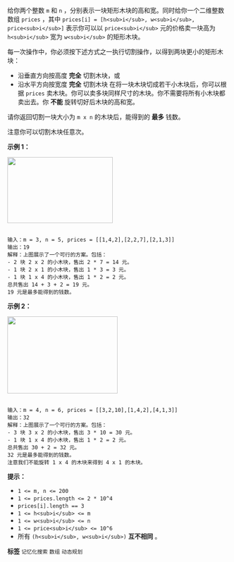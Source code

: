 给你两个整数 `m` 和 `n` ，分别表示一块矩形木块的高和宽。同时给你一个二维整数数组 `prices` ，其中 `prices[i] = [h<sub>i</sub>, w<sub>i</sub>, price<sub>i</sub>]` 表示你可以以 `price<sub>i</sub>` 元的价格卖一块高为 `h<sub>i</sub>` 宽为 `w<sub>i</sub>` 的矩形木块。

每一次操作中，你必须按下述方式之一执行切割操作，以得到两块更小的矩形木块：
- 沿垂直方向按高度 **完全** 切割木块，或
- 沿水平方向按宽度 **完全** 切割木块
在将一块木块切成若干小木块后，你可以根据 `prices` 卖木块。你可以卖多块同样尺寸的木块。你不需要将所有小木块都卖出去。你 **不能** 旋转切好后木块的高和宽。

请你返回切割一块大小为 `m x n` 的木块后，能得到的 **最多** 钱数。

注意你可以切割木块任意次。

 

 **示例 1：** 

<img alt="" src="https://assets.leetcode.com/uploads/2022/04/27/ex1.png" style="width: 239px; height: 150px;" />

```

输入：m = 3, n = 5, prices = [[1,4,2],[2,2,7],[2,1,3]]
输出：19
解释：上图展示了一个可行的方案。包括：
- 2 块 2 x 2 的小木块，售出 2 * 7 = 14 元。
- 1 块 2 x 1 的小木块，售出 1 * 3 = 3 元。
- 1 块 1 x 4 的小木块，售出 1 * 2 = 2 元。
总共售出 14 + 3 + 2 = 19 元。
19 元是最多能得到的钱数。

```
 **示例 2：** 

<img alt="" src="https://assets.leetcode.com/uploads/2022/04/27/ex2new.png" style="width: 250px; height: 175px;" />

```

输入：m = 4, n = 6, prices = [[3,2,10],[1,4,2],[4,1,3]]
输出：32
解释：上图展示了一个可行的方案。包括：
- 3 块 3 x 2 的小木块，售出 3 * 10 = 30 元。
- 1 块 1 x 4 的小木块，售出 1 * 2 = 2 元。
总共售出 30 + 2 = 32 元。
32 元是最多能得到的钱数。
注意我们不能旋转 1 x 4 的木块来得到 4 x 1 的木块。
```
 

 **提示：** 
-  `1 <= m, n <= 200` 
-  `1 <= prices.length <= 2 * 10^4` 
-  `prices[i].length == 3` 
-  `1 <= h<sub>i</sub> <= m` 
-  `1 <= w<sub>i</sub> <= n` 
-  `1 <= price<sub>i</sub> <= 10^6` 
- 所有 `(h<sub>i</sub>, w<sub>i</sub>)` **互不相同** 。
 
**标签**
`记忆化搜索` `数组` `动态规划` 

